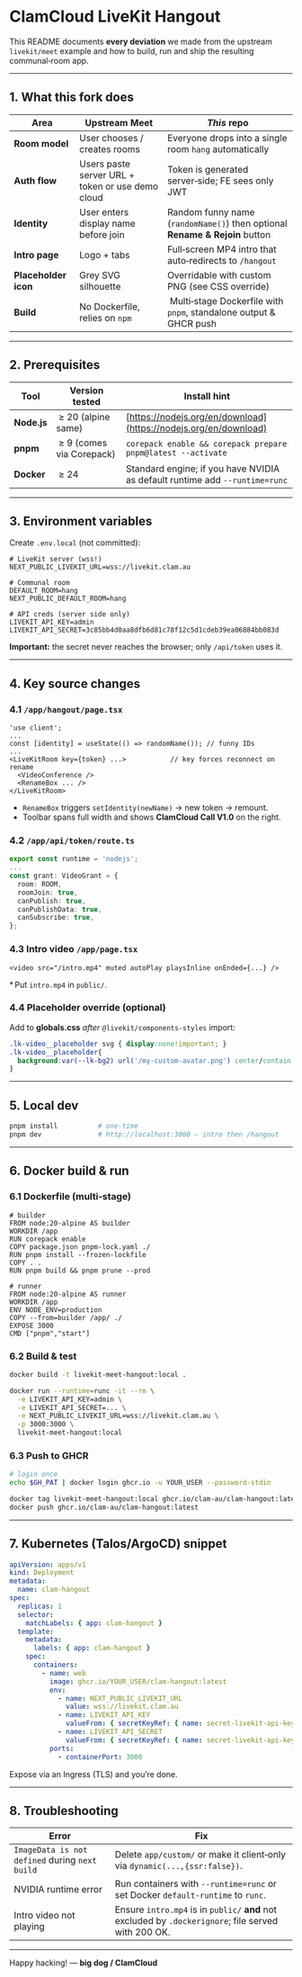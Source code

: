 # ClamCloud LiveKit Hangout

This README documents **every deviation** we made from the upstream `livekit/meet` example and how to build, run and ship the resulting communal‑room app.

---

## 1. What this fork does

| Area                 | Upstream Meet                                    | *This* repo                                                                 |
| -------------------- | ------------------------------------------------ | --------------------------------------------------------------------------- |
| **Room model**       | User chooses / creates rooms                     | Everyone drops into a single room `hang` automatically                      |
| **Auth flow**        | Users paste server URL + token or use demo cloud | Token is generated server‑side; FE sees only JWT                            |
| **Identity**         | User enters display name before join             | Random funny name (`randomName()`) then optional **Rename & Rejoin** button |
| **Intro page**       | Logo + tabs                                      | Full‑screen MP4 intro that auto‑redirects to `/hangout`                     |
| **Placeholder icon** | Grey SVG silhouette                              | Overridable with custom PNG (see CSS override)                              |
| **Build**            | No Dockerfile, relies on `npm`                   |  Multi‑stage Dockerfile with `pnpm`, standalone output & GHCR push          |

---

## 2. Prerequisites

| Tool        | Version tested            | Install hint                                                                |
| ----------- | ------------------------- | --------------------------------------------------------------------------- |
| **Node.js** |  ≥ 20 (alpine same)       | [https://nodejs.org/en/download](https://nodejs.org/en/download)            |
| **pnpm**    |  ≥ 9 (comes via Corepack) | `corepack enable && corepack prepare pnpm@latest --activate`                |
| **Docker**  |  ≥ 24                     | Standard engine; if you have NVIDIA as default runtime add `--runtime=runc` |

---

## 3. Environment variables

Create `.env.local` (not committed):

```env
# LiveKit server (wss!)
NEXT_PUBLIC_LIVEKIT_URL=wss://livekit.clam.au

# Communal room
DEFAULT_ROOM=hang
NEXT_PUBLIC_DEFAULT_ROOM=hang

# API creds (server side only)
LIVEKIT_API_KEY=admin
LIVEKIT_API_SECRET=3c85bb4d0aa8dfb6d81c78f12c5d1cdeb39ea06884bb083d
```

**Important:** the secret never reaches the browser; only `/api/token` uses it.

---

## 4. Key source changes

### 4.1 `/app/hangout/page.tsx`

```tsx
'use client';
...
const [identity] = useState(() => randomName()); // funny IDs
...
<LiveKitRoom key={token} ...>           // key forces reconnect on rename
  <VideoConference />
  <RenameBox ... />
</LiveKitRoom>
```

* `RenameBox` triggers `setIdentity(newName)` → new token → remount.
* Toolbar spans full width and shows **ClamCloud Call V1.0** on the right.

### 4.2 `/app/api/token/route.ts`

```ts
export const runtime = 'nodejs';
...
const grant: VideoGrant = {
  room: ROOM,
  roomJoin: true,
  canPublish: true,
  canPublishData: true,
  canSubscribe: true,
};
```

### 4.3 Intro video `/app/page.tsx`

```tsx
<video src="/intro.mp4" muted autoPlay playsInline onEnded={...} />
```

\* Put `intro.mp4` in `public/`.

### 4.4 Placeholder override (optional)

Add to **globals.css** *after* `@livekit/components-styles` import:

```css
.lk-video__placeholder svg { display:none!important; }
.lk-video__placeholder{
  background:var(--lk-bg2) url('/my-custom-avatar.png') center/contain no-repeat!important;
}
```

---

## 5. Local dev

```bash
pnpm install          # one‑time
pnpm dev              # http://localhost:3000 – intro then /hangout
```

---

## 6. Docker build & run

### 6.1 Dockerfile (multi‑stage)

```
# builder
FROM node:20-alpine AS builder
WORKDIR /app
RUN corepack enable
COPY package.json pnpm-lock.yaml ./
RUN pnpm install --frozen-lockfile
COPY . .
RUN pnpm build && pnpm prune --prod

# runner
FROM node:20-alpine AS runner
WORKDIR /app
ENV NODE_ENV=production
COPY --from=builder /app/ ./
EXPOSE 3000
CMD ["pnpm","start"]
```

### 6.2 Build & test

```bash
docker build -t livekit-meet-hangout:local .

docker run --runtime=runc -it --rm \
  -e LIVEKIT_API_KEY=admin \
  -e LIVEKIT_API_SECRET=... \
  -e NEXT_PUBLIC_LIVEKIT_URL=wss://livekit.clam.au \
  -p 3000:3000 \
  livekit-meet-hangout:local
```

### 6.3 Push to GHCR

```bash
# login once
echo $GH_PAT | docker login ghcr.io -u YOUR_USER --password-stdin

docker tag livekit-meet-hangout:local ghcr.io/clam-au/clam-hangout:latest
docker push ghcr.io/clam-au/clam-hangout:latest
```

---

## 7. Kubernetes (Talos/ArgoCD) snippet

```yaml
apiVersion: apps/v1
kind: Deployment
metadata:
  name: clam-hangout
spec:
  replicas: 1
  selector:
    matchLabels: { app: clam-hangout }
  template:
    metadata:
      labels: { app: clam-hangout }
    spec:
      containers:
        - name: web
          image: ghcr.io/YOUR_USER/clam-hangout:latest
          env:
            - name: NEXT_PUBLIC_LIVEKIT_URL
              value: wss://livekit.clam.au
            - name: LIVEKIT_API_KEY
              valueFrom: { secretKeyRef: { name: secret-livekit-api-key, key: key } }
            - name: LIVEKIT_API_SECRET
              valueFrom: { secretKeyRef: { name: secret-livekit-api-key, key: secret } }
          ports:
            - containerPort: 3000
```

Expose via an Ingress (TLS) and you’re done.

---

## 8. Troubleshooting

| Error                                          | Fix                                                                                                  |
| ---------------------------------------------- | ---------------------------------------------------------------------------------------------------- |
| `ImageData is not defined` during `next build` | Delete `app/custom/` or make it client‑only via `dynamic(...,{ssr:false})`.                          |
| NVIDIA runtime error                           | Run containers with `--runtime=runc` or set Docker `default-runtime` to `runc`.                      |
| Intro video not playing                        | Ensure `intro.mp4` is in `public/` **and** not excluded by `.dockerignore`; file served with 200 OK. |

---

Happy hacking!
— **big dog / ClamCloud**
